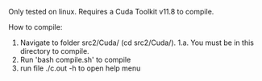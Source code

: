 
Only tested on linux.
Requires a Cuda Toolkit v11.8 to compile.


How to compile:
1. Navigate to folder src2/Cuda/ (cd src2/Cuda/).
1.a. You must be in this directory to compile.
2. Run 'bash compile.sh' to compile
3. run file ./c.out -h to open help menu

